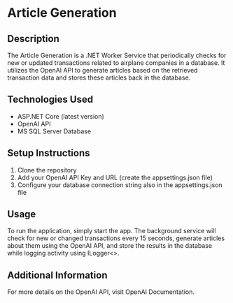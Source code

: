 # Article Generation

## Description

The Article Generation is a .NET Worker Service that periodically checks for new or updated transactions related to airplane companies in a database. It utilizes the OpenAI API to generate articles based on the retrieved transaction data and stores these articles back in the database.

## Technologies Used

- ASP.NET Core (latest version)
- OpenAI API
- MS SQL Server Database

## Setup Instructions

1. Clone the repository
2. Add your OpenAI API Key and URL (create the appsettings.json file)
3. Configure your database connection string also in the appsettings.json file

## Usage

To run the application, simply start the app. The background service will check for new or changed transactions every 15 seconds, generate articles about them using the OpenAI API, and store the results in the database while logging activity using ILogger<>.

## Additional Information

For more details on the OpenAI API, visit OpenAI Documentation.
